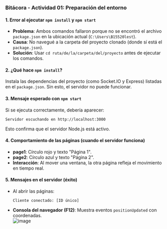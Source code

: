### **Bitácora - Actividad 01: Preparación del entorno**  

#### **1. Error al ejecutar `npm install` y `npm start`**  
- **Problema**: Ambos comandos fallaron porque no se encontró el archivo `package.json` en la ubicación actual (`C:\Users\B15520lest`).  
- **Causa**: No navegué a la carpeta del proyecto clonado (donde sí está el `package.json`).  
- **Solución**: Usar `cd ruta/de/la/carpeta/del/proyecto` antes de ejecutar los comandos.  

#### **2. ¿Qué hace `npm install`?**  
Instala las dependencias del proyecto (como Socket.IO y Express) listadas en el `package.json`. Sin esto, el servidor no puede funcionar.  

#### **3. Mensaje esperado con `npm start`**  
Si se ejecuta correctamente, debería aparecer:  
```  
Servidor escuchando en http://localhost:3000  
```  
Esto confirma que el servidor Node.js está activo.  

#### **4. Comportamiento de las páginas (cuando el servidor funciona)**  
- **page1**: Círculo rojo y texto "Página 1".  
- **page2**: Círculo azul y texto "Página 2".  
- **Interacción**: Al mover una ventana, la otra página refleja el movimiento en tiempo real.  

#### **5. Mensajes en el servidor (éxito)**  
- Al abrir las páginas:  
  ```  
  Cliente conectado: [ID único]  
  ```  
- **Consola del navegador (F12)**: Muestra eventos `positionUpdated` con coordenadas.  
![image](https://github.com/user-attachments/assets/5c137f59-ab09-4daf-8c9c-71691fc4235e)
